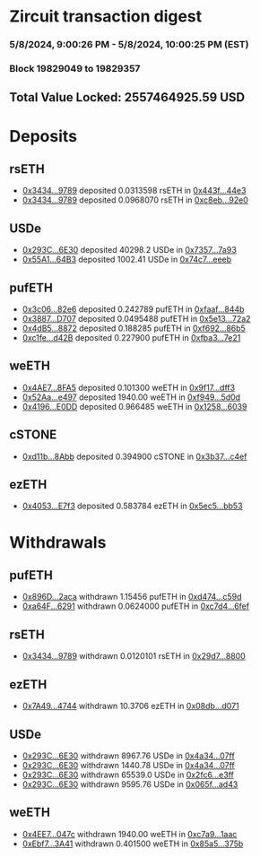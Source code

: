 # Zircuit transaction digest
### 5/8/2024, 9:00:26 PM - 5/8/2024, 10:00:25 PM (EST)
### Block 19829049 to 19829357

## Total Value Locked: 2557464925.59 USD

# Deposits
## rsETH
- [0x3434...9789](https://etherscan.io/address/0x34349c5569e7B846c3558961552D2202760A9789) deposited 0.0313598 rsETH in [0x443f...44e3](https://etherscan.io/tx/0x34349c5569e7B846c3558961552D2202760A9789)
- [0x3434...9789](https://etherscan.io/address/0x34349c5569e7B846c3558961552D2202760A9789) deposited 0.0968070 rsETH in [0xc8eb...92e0](https://etherscan.io/tx/0x34349c5569e7B846c3558961552D2202760A9789)
## USDe
- [0x293C...6E30](https://etherscan.io/address/0x293C6937D8D82e05B01335F7B33FBA0c8e256E30) deposited 40298.2 USDe in [0x7357...7a93](https://etherscan.io/tx/0x293C6937D8D82e05B01335F7B33FBA0c8e256E30)
- [0x55A1...64B3](https://etherscan.io/address/0x55A10B55E7c38FA641FC8894290fBF8ee74464B3) deposited 1002.41 USDe in [0x74c7...eeeb](https://etherscan.io/tx/0x55A10B55E7c38FA641FC8894290fBF8ee74464B3)
## pufETH
- [0x3c06...82e6](https://etherscan.io/address/0x3c06131713ac03753962FbF9FE28b669495982e6) deposited 0.242789 pufETH in [0xfaaf...844b](https://etherscan.io/tx/0x3c06131713ac03753962FbF9FE28b669495982e6)
- [0x3887...D707](https://etherscan.io/address/0x388738DF52aA7397F22313e2A5aEC60fD4B3D707) deposited 0.0495488 pufETH in [0x5e13...72a2](https://etherscan.io/tx/0x388738DF52aA7397F22313e2A5aEC60fD4B3D707)
- [0x4dB5...8872](https://etherscan.io/address/0x4dB5FA87bFCe4cF98c5e1F64BDF61914BC5C8872) deposited 0.188285 pufETH in [0xf692...86b5](https://etherscan.io/tx/0x4dB5FA87bFCe4cF98c5e1F64BDF61914BC5C8872)
- [0xc1fe...d42B](https://etherscan.io/address/0xc1fe4b79b00221cBcbA7c98B94cCB2E1Cc5cd42B) deposited 0.227900 pufETH in [0xfba3...7e21](https://etherscan.io/tx/0xc1fe4b79b00221cBcbA7c98B94cCB2E1Cc5cd42B)
## weETH
- [0x4AE7...8FA5](https://etherscan.io/address/0x4AE76Ad5acbEF4EACA9466904d4D277A45fe8FA5) deposited 0.101300 weETH in [0x9f17...dff3](https://etherscan.io/tx/0x4AE76Ad5acbEF4EACA9466904d4D277A45fe8FA5)
- [0x52Aa...e497](https://etherscan.io/address/0x52Aa899454998Be5b000Ad077a46Bbe360F4e497) deposited 1940.00 weETH in [0xf949...5d0d](https://etherscan.io/tx/0x52Aa899454998Be5b000Ad077a46Bbe360F4e497)
- [0x4196...E0DD](https://etherscan.io/address/0x419683b8595308283f91264E386B2A0d9d74E0DD) deposited 0.966485 weETH in [0x1258...6039](https://etherscan.io/tx/0x419683b8595308283f91264E386B2A0d9d74E0DD)
## cSTONE
- [0xd11b...8Abb](https://etherscan.io/address/0xd11bC5A833aDAD63904f5D01D119DE332e638Abb) deposited 0.394900 cSTONE in [0x3b37...c4ef](https://etherscan.io/tx/0xd11bC5A833aDAD63904f5D01D119DE332e638Abb)
## ezETH
- [0x4053...E7f3](https://etherscan.io/address/0x4053ff83cCAC6506129506e2a5bC3A2cAcD8E7f3) deposited 0.583784 ezETH in [0x5ec5...bb53](https://etherscan.io/tx/0x4053ff83cCAC6506129506e2a5bC3A2cAcD8E7f3)
# Withdrawals
## pufETH
- [0x896D...2aca](https://etherscan.io/address/0x896D8c84eeEd704C13795EE607645fb3Af692aca) withdrawn 1.15456 pufETH in [0xd474...c59d](https://etherscan.io/tx/0x896D8c84eeEd704C13795EE607645fb3Af692aca)
- [0xa64F...6291](https://etherscan.io/address/0xa64FCaCAC246a9b49D98a5360217AEDb62616291) withdrawn 0.0624000 pufETH in [0xc7d4...6fef](https://etherscan.io/tx/0xa64FCaCAC246a9b49D98a5360217AEDb62616291)
## rsETH
- [0x3434...9789](https://etherscan.io/address/0x34349c5569e7B846c3558961552D2202760A9789) withdrawn 0.0120101 rsETH in [0x29d7...8800](https://etherscan.io/tx/0x34349c5569e7B846c3558961552D2202760A9789)
## ezETH
- [0x7A49...4744](https://etherscan.io/address/0x7A493Be5c2ce014cD049Bf178a1ac0Db1B434744) withdrawn 10.3706 ezETH in [0x08db...d071](https://etherscan.io/tx/0x7A493Be5c2ce014cD049Bf178a1ac0Db1B434744)
## USDe
- [0x293C...6E30](https://etherscan.io/address/0x293C6937D8D82e05B01335F7B33FBA0c8e256E30) withdrawn 8967.76 USDe in [0x4a34...07ff](https://etherscan.io/tx/0x293C6937D8D82e05B01335F7B33FBA0c8e256E30)
- [0x293C...6E30](https://etherscan.io/address/0x293C6937D8D82e05B01335F7B33FBA0c8e256E30) withdrawn 1440.78 USDe in [0x4a34...07ff](https://etherscan.io/tx/0x293C6937D8D82e05B01335F7B33FBA0c8e256E30)
- [0x293C...6E30](https://etherscan.io/address/0x293C6937D8D82e05B01335F7B33FBA0c8e256E30) withdrawn 65539.0 USDe in [0x2fc6...e3ff](https://etherscan.io/tx/0x293C6937D8D82e05B01335F7B33FBA0c8e256E30)
- [0x293C...6E30](https://etherscan.io/address/0x293C6937D8D82e05B01335F7B33FBA0c8e256E30) withdrawn 9595.76 USDe in [0x065f...ad43](https://etherscan.io/tx/0x293C6937D8D82e05B01335F7B33FBA0c8e256E30)
## weETH
- [0x4EE7...047c](https://etherscan.io/address/0x4EE79E19c9c398e364d135F01B25DcCC0473047c) withdrawn 1940.00 weETH in [0xc7a9...1aac](https://etherscan.io/tx/0x4EE79E19c9c398e364d135F01B25DcCC0473047c)
- [0xEbf7...3A41](https://etherscan.io/address/0xEbf742f0Bc457EEdf402DB1d6EdE03b4e4813A41) withdrawn 0.401500 weETH in [0x85a5...375b](https://etherscan.io/tx/0xEbf742f0Bc457EEdf402DB1d6EdE03b4e4813A41)
